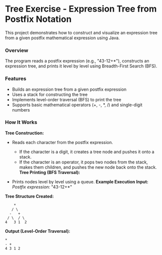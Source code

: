 # Tree Exercise - Expression Tree from Postfix Notation
This project demonstrates how to construct and visualize an expression tree from a given postfix mathematical expression using Java.

### Overview
The program reads a postfix expression (e.g., "43-12+*"), constructs an expression tree, and prints it level by level using Breadth-First Search (BFS).

### Features
- Builds an expression tree from a given postfix expression
- Uses a stack for constructing the tree
- Implements level-order traversal (BFS) to print the tree
- Supports basic mathematical operators (+, -, *, /) and single-digit numbers

### How It Works
**Tree Construction:**

- Reads each character from the postfix expression.
  - If the character is a digit, it creates a tree node and pushes it onto a stack.
  - If the character is an operator, it pops two nodes from the stack, makes them children, and pushes the new node back onto the stack.
**Tree Printing (BFS Traversal):**

- Prints nodes level by level using a queue.
**Example Execution**
**Input:**
*Postfix expression:* "43-12+*"



**Tree Structure Created:**

        *
       / \
      -   +
     / \  / \
    4   3 1  2
  
**Output (Level-Order Traversal):**

    *  
    - +  
    4 3 1 2
     


